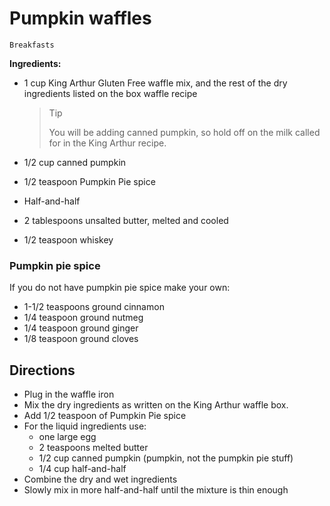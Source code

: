 # Pumpkin waffles

`Breakfasts`

**Ingredients:**

- 1 cup King Arthur Gluten Free waffle mix, and the rest of the dry ingredients listed on the box waffle recipe

  > Tip
  >
  > You will be adding canned pumpkin, so hold off on the milk called for in the King Arthur recipe.

- 1/2 cup canned pumpkin
- 1/2 teaspoon Pumpkin Pie spice
- Half-and-half
- 2 tablespoons unsalted butter, melted and cooled
- 1/2 teaspoon whiskey

### Pumpkin pie spice

If you do not have pumpkin pie spice make your own:

- 1-1/2 teaspoons ground cinnamon
- 1/4 teaspoon ground nutmeg
- 1/4 teaspoon ground ginger
- 1/8 teaspoon ground cloves

## Directions

- Plug in the waffle iron
- Mix the dry ingredients as written on the King Arthur waffle box.
- Add 1/2 teaspoon of Pumpkin Pie spice
- For the liquid ingredients use:
  - one large egg
  - 2 teaspoons melted butter
  - 1/2 cup canned pumpkin (pumpkin, not the pumpkin pie stuff)
  - 1/4 cup half-and-half
- Combine the dry and wet ingredients
- Slowly mix in more half-and-half until the mixture is thin enough
